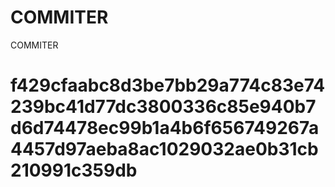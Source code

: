 # COMMITER
COMMITER






# f429cfaabc8d3be7bb29a774c83e74239bc41d77dc3800336c85e940b7d6d74478ec99b1a4b6f656749267a4457d97aeba8ac1029032ae0b31cb210991c359db
